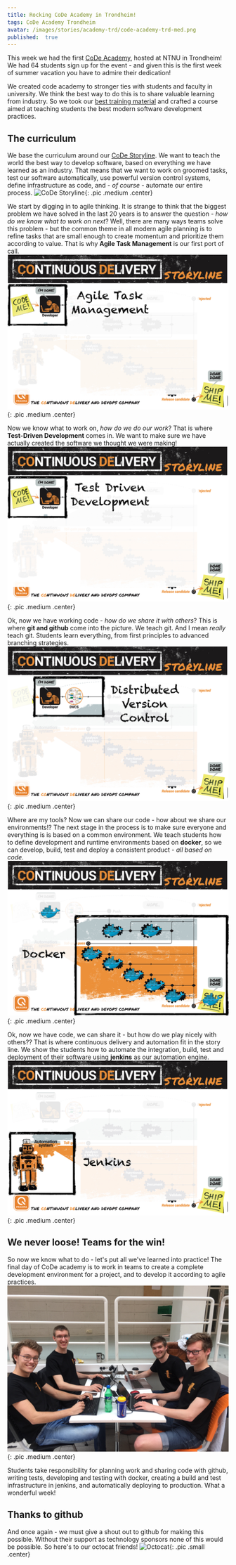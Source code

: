 ```yaml
---
title: Rocking CoDe Academy in Trondheim!
tags: CoDe Academy Trondheim
avatar: /images/stories/academy-trd/code-academy-trd-med.png
published:  true
---
```

This week we had the first [CoDe Academy](http://www.code-conf.com/academy2016/), hosted at NTNU in Trondheim!  We had 64 students sign up for the event - and given this is the first week of summer vacation you have to admire their dedication!
<!--break-->

We created code academy to stronger ties with students and faculty in university.  We think the best way to do this is to share valuable learning from industry.  So we took our [best training material](/training) and crafted a course aimed at teaching students the best modern software development practices.

## The curriculum

We base the curriculum around our [CoDe Storyline](code-storyline).  We want to teach the world the best way to develop software, based on everything we have learned as an industry.  That means that we want to work on groomed tasks, test our software automatically, use powerful version control systems, define infrastructure as code, and - *of course* - automate our entire process.
![CoDe Storyline](/images/stories/storyline_by_praqma_for_web.jpg){: .pic .medium .center}


We start by digging in to agile thinking. It is strange to think that the biggest problem we have solved in the last 20 years is to answer the question - *how do we know what to work on next*?  Well, there are many ways teams solve this problem - but the common theme in all modern agile planning is to refine tasks that are small enough to create momentum and prioritize them according to value.  That is why **Agile Task Management** is our first port of call.
![CoDe Storyline](/images/stories/academy-trd/curriculum/curriculum.001.jpeg){: .pic .medium .center}

Now we know what to work on, *how do we do our work*?  That is where **Test-Driven Development** comes in.  We want to make sure we have actually created the software we thought we were making!
![CoDe Storyline](/images/stories/academy-trd/curriculum/curriculum.002.jpeg){: .pic .medium .center}

Ok, now we have working code - *how do we share it with others*?  This is where **git and github** come into the picture.  We teach git.  And I mean *really* teach git.  Students learn everything, from first principles to advanced branching strategies.
![CoDe Storyline](/images/stories/academy-trd/curriculum/curriculum.003.jpeg){: .pic .medium .center}

Where are my tools?  Now we can share our code - how about we share our environments!?  The next stage in the process is to make sure everyone and everything is is based on a common environment.  We teach students how to define development and runtime environments based on **docker**, so we can develop, build, test and deploy a consistent product - *all based on code*.
![CoDe Storyline](/images/stories/academy-trd/curriculum/curriculum.005.jpeg){: .pic .medium .center}

Ok, now we have code, we can share it - but how do we play nicely with others??  That is where continuous delivery and automation fit in the story line.  We show the students how to automate the integration, build, test and deployment of their software using **jenkins** as our automation engine.
![CoDe Storyline](/images/stories/academy-trd/curriculum/curriculum.004.jpeg){: .pic .medium .center}

## We never loose!  Teams for the win!

So now we know what to do - let's put all we've learned into practice!  The final day of CoDe academy is to work in teams to create a complete development environment for a project, and to develop it according to agile practices.
![teamwork](/images/stories/academy-trd/performing.jpg){: .pic .medium .center}

Students take responsibility for planning work and sharing code with github, writing tests, developing and testing with docker, creating a build and test infrastructure in jenkins, and automatically  deploying to production.  What a wonderful week!

## Thanks to github

And once again - we must give a shout out to github for making this possible.  Without their support as technology sponsors none of this would be possible.  So here's to our octocat friends!
![Octocat](/images/stories/github-4x3.png){: .pic .small .center}
